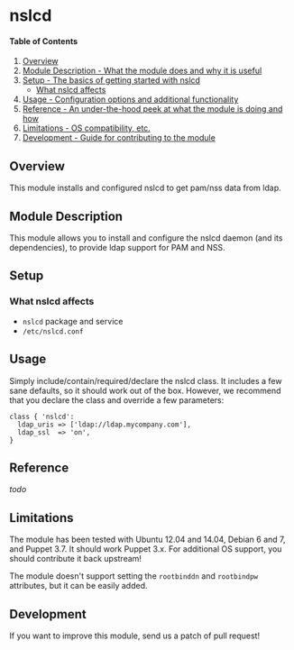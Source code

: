 # nslcd

#### Table of Contents

1. [Overview](#overview)
2. [Module Description - What the module does and why it is useful](#module-description)
3. [Setup - The basics of getting started with nslcd](#setup)
    * [What nslcd affects](#what-nslcd-affects)
4. [Usage - Configuration options and additional functionality](#usage)
5. [Reference - An under-the-hood peek at what the module is doing and how](#reference)
5. [Limitations - OS compatibility, etc.](#limitations)
6. [Development - Guide for contributing to the module](#development)

## Overview

This module installs and configured nslcd to get pam/nss data from ldap.

## Module Description

This module allows you to install and configure the nslcd daemon (and its dependencies), to provide ldap support for 
PAM and NSS.

## Setup

### What nslcd affects

* `nslcd` package and service
* `/etc/nslcd.conf`

## Usage

Simply include/contain/required/declare the nslcd class.
It includes a few sane defaults, so it should work out of the box.
However, we recommend that you declare the class and override a few parameters:

```
class { 'nslcd':
  ldap_uris => ['ldap://ldap.mycompany.com'],
  ldap_ssl  => 'on',
}
```

## Reference

*todo*

## Limitations

The module has been tested with Ubuntu 12.04 and 14.04, Debian 6 and 7, and Puppet 3.7.
It should work Puppet 3.x.
For additional OS support, you should contribute it back upstream!

The module doesn't support setting the `rootbinddn` and `rootbindpw` attributes, but it can be easily added.

## Development

If you want to improve this module, send us a patch of pull request!

